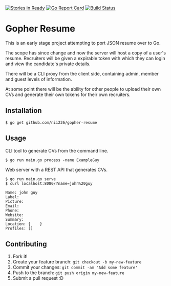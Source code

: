 [![Stories in Ready](https://badge.waffle.io/nii236/gopher-resume.png?label=ready&title=Ready)](https://waffle.io/nii236/gopher-resume)
[![Go Report Card](https://goreportcard.com/badge/github.com/nii236/gopher-resume)](https://goreportcard.com/report/github.com/nii236/gopher-resume)
[![Build Status](https://travis-ci.org/nii236/gopher-resume.svg?branch=master)](https://travis-ci.org/nii236/gopher-resume)
# Gopher Resume

This is an early stage project attempting to port JSON resume over to Go.

The scope has since change and now the server will host a copy of a user's resume. Recruiters will be given a expirable token with which they can login and view the candidate's private details.

There will be a CLI proxy from the client side, containing admin, member and guest levels of information.

At some point there will be the ability for other people to upload their own CVs and generate their own tokens for their own recruiters.

## Installation

```
$ go get github.com/nii236/gopher-resume
```

## Usage


CLI tool to generate CVs from the command line.

```
$ go run main.go process -name ExampleGuy
```

Web server with a REST API that generates CVs.

```
$ go run main.go serve
$ curl localhost:8080/?name=john%20guy

Name: john guy
Label:
Picture:
Email:
Phone:
Website:
Summary:
Location: {    }
Profiles: []
```

## Contributing

1. Fork it!
2. Create your feature branch: `git checkout -b my-new-feature`
3. Commit your changes: `git commit -am 'Add some feature'`
4. Push to the branch: `git push origin my-new-feature`
5. Submit a pull request :D
